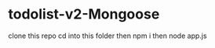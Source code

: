 # todolist-v2-Mongoose
clone this repo</n>
cd into this folder</n>
then npm i</n>
then node app.js</n>

